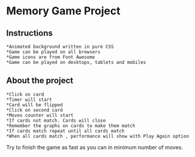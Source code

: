 # Memory Game Project


## Instructions

    *Animated background written in pure CSS
    *Game can be played on all browsers
    *Game icons are from Font Awesome
    *Game can be played on desktops, tablets and mobiles


## About the project

    *Click on card
    *Timer will start
    *Card will be flipped
    *Click on second card
    *Moves counter will start
    *If cards not match. Cards will close
    *Remember the graphs on cards to make them match
    *If cards match repeat until all cards match
    *When all cards match , performance will show with Play Again option

Try to finish the game as fast as you can in minimum number of moves.
